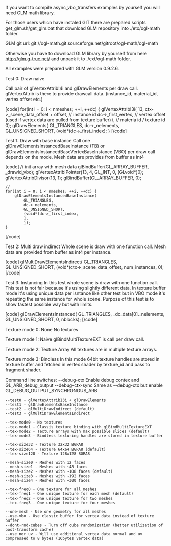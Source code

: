If you want to compile async_vbo_transfers examples by yourself
you will need GLM math library.

For those users which have instaled GIT there are
prepared scripts get_glm.sh/get_glm.bat that download GLM repository
into ./etx/ogl-math folder.

GLM git url:
git://ogl-math.git.sourceforge.net/gitroot/ogl-math/ogl-math

Otherwise you have to download GLM library by yourself from here 
http://glm.g-truc.net/ and unpack it to ./ext/ogl-math folder.

All examples were prepared with GLM version 0.9.2.6.

Test 0: Draw naive

Call pair of glVertexAttribI4i and glDrawElements per draw call. glVertexAttrib is there to provide drawcall data. (instance_id, material_id, vertex offset etc.)

[code]
	for(int i = 0; i < nmeshes; ++i, ++dc) {
		glVertexAttribI3i(
			13,
			ctx->_scene_data_offset + offset,	// instance id
			dc->_first_vertex,					// vertex offset (used if vertex data are pulled from texture buffer)
			i,									// materia id / texture id
			0);
		glDrawElements(
			GL_TRIANGLES,
			dc->_nelements,
			GL_UNSIGNED_SHORT,
			(void*)dc->_first_index);
	}
[/code]


Test 1: Draw with base instance
Call one glDrawElementsInstancedBaseInstance (TB) or glDrawElementsInstancedBaseVertexBaseInstance (VBO) per draw call
depends on the mode. Mesh data are provides from buffer as int4

[code]
	// init array with mesh data
	glBindBuffer(GL_ARRAY_BUFFER, _drawid_vbo);
	glVertexAttribIPointer(13, 4, GL_INT, 0, (GLvoid*)0);
	glVertexAttribDivisor(13, 1);
	glBindBuffer(GL_ARRAY_BUFFER, 0);

	//
	for(int i = 0; i < nmeshes; ++i, ++dc) {
		glDrawElementsInstancedBaseInstance(
			GL_TRIANGLES,
			dc->_nelements,
			GL_UNSIGNED_SHORT,
			(void*)dc->_first_index,
			1,
			i);
	}
[/code]

Test 2: Multi draw indirect
Whole scene is draw with one function call. Mesh data are provided from buffer as int4 per instance.

[code]
	glMultiDrawElementsIndirect(
		GL_TRIANGLES,
		GL_UNSIGNED_SHORT,
		(void*)ctx->_scene_data_offset,
		num_instances,
		0);
[/code]

Test 3: Instancing
In this test whole scene is draw with one function call. This test is not fair because it's using slightly different data. In texture buffer mode it's using unique data per isntance like other test but in VBO mode it's repeating the same instance for whole scene. Purpose of this test is to show fastest possible way but with limits.

[code]
	glDrawElementsInstanced(
		GL_TRIANGLES,
		_dc_data[0]._nelements,
		GL_UNSIGNED_SHORT,
		0,
		nblocks);
[/code]

Texture mode 0: None
No textures

Texture mode 1: Naive
glBindMultiTextureEXT is call per draw call.

Texture mode 2: Texture Array
All textures are in multiple texture arrays.

Texture mode 3: Bindless
In this mode 64bit texture handles are stored in texture buffer and fetched in vertex shader by texture_id and pass to fragment shader.

Command line switches:
	--debug-ctx  Enable debug contex and GL_ARB_debug_output
	--debug-ctx-sync  Same as --debug-ctx but enable GL_DEBUG_OUTPUT_SYNCHRONOUS_ARB
					  
	--test0 - glVertexAttribI3i + glDrawElements
	--test1 - glDrawElementsBaseInstance
	--test2 - glMultiDrawIndirect (default)
	--test3 - glMultiDrawElementsIndirect
	
	--tex-mode0 - No textures
	--tex-mode1 - Classis texture binding with glBindMultiTextureEXT
	--tex-mode2 - Texture arrays with max possible slices (default)
	--tex-mode3 - Bindless texturing handles are stored in texture buffer
	
	--tex-size32 - Texture 32x32 BGRA8
	--tex-size64 - Texture 64x64 BGRA8 (default)
	--tex-size128 - Texture 128x128 BGRA8
	
	--mesh-size0 - Meshes with 12 faces
	--mesh-size1 - Meshes with ~48 faces
	--mesh-size2 - Meshes with ~108 faces (default)
	--mesh-size3 - Meshes with ~192 faces
	--mesh-size4 - Meshes with ~300 faces
	
	--tex-freq0 - One texture for all meshes
	--tex-freq1 - One unique texture for each mesh (default)
	--tex-freq2 - One unique texture for two meshes
	--tex-freq3 - One unique texture for four meshes
	
	--one-mesh - Use one geometry for all meshes
	--use-vbo - Use classic buffer for vertex data instead of texture buffer
	--dont-rnd-cubes - Turn off cube randomization (better utilization of post-transform cache)
	--use_nor_uv - Will use additional vertex data normal and uv compressed to 8 bytes (16bytes vertex data)

